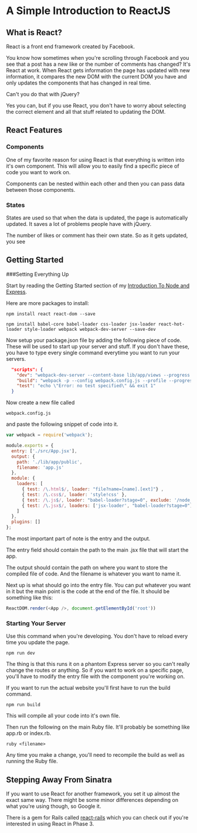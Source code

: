 # A Simple Introduction to ReactJS

## What is React?

React is a front end framework created by Facebook.

You know how sometimes when you're scrolling through Facebook and you see that a post has a new like or the number of comments has changed? It's React at work. When React gets information the page has updated with new information, it compares the new DOM with the current DOM you have and only updates the components that has changed in real time.

Can't you do that with jQuery?

Yes you can, but if you use React, you don't have to worry about selecting the correct element and all that stuff related to updating the DOM.

## React Features

### Components

One of my favorite reason for using React is that everything is written into it's own component. This will allow you to easily find a specific piece of code you want to work on.

Components can be nested within each other and then you can pass data between those components.

### States

States are used so that when the data is updated, the page is automatically updated. It saves a lot of problems people have with jQuery.

The number of likes or comment has their own state. So as it gets updated, you see

## Getting Started

###Setting Everything Up

Start by reading the Getting Started section of my [Introduction To Node and Express](https://github.com/alfredlam42/intro-to-node-express).

Here are more packages to install:
```
npm install react react-dom --save
```

```
npm install babel-core babel-loader css-loader jsx-loader react-hot-loader style-loader webpack webpack-dev-server --save-dev
```

Now setup your package.json file by adding the following piece of code. These will be used to start up your server and stuff. If you don't have these, you have to type every single command everytime you want to run your servers.
```JSON
  "scripts": {
    "dev": "webpack-dev-server --content-base lib/app/views --progress --colors",
    "build": "webpack -p --config webpack.config.js --profile --progress --colors",
    "test": "echo \"Error: no test specified\" && exit 1"
  }
```

Now create a new file called
```
webpack.config.js
```

and paste the following snippet of code into it.

```javascript
var webpack = require('webpack');

module.exports = {
  entry: ['./src/App.jsx'],
  output: {
    path: './lib/app/public',
    filename: 'app.js'
  },
  module: {
    loaders: [
      { test: /\.html$/, loader: "file?name=[name].[ext]"} ,
      { test: /\.css$/, loader: 'style!css' },
      { test: /\.js$/, loader: "babel-loader?stage=0", exclude: '/node_modules/' },
      { test: /\.jsx$/, loaders: ['jsx-loader', "babel-loader?stage=0"] }
    ]
  },
  plugins: []
};
```

The most important part of note is the entry and the output.

The entry field should contain the path to the main .jsx file that will start the app.

The output should contain the path on where you want to store the compiled file of code. And the filename is whatever you want to name it.

Next up is what should go into the entry file. You can put whatever you want in it but the main point is the code at the end of the file. It should be something like this:

```javascript
ReactDOM.render(<App />, document.getElementById('root'))
```

### Starting Your Server

Use this command when you're developing. You don't have to reload every time you update the page.
```
npm run dev
```

The thing is that this runs it on a phantom Express server so you can't really change the routes or anything. So if you want to work on a specific page, you'll have to modify the entry file with the component you're working on.

If you want to run the actual website you'll first have to run the build command.
```
npm run build
```

This will compile all your code into it's own file.

Then run the following on the main Ruby file. It'll probably be something like app.rb or index.rb.
```
ruby <filename>
```

Any time you make a change, you'll need to recompile the build as well as running the Ruby file.

## Stepping Away From Sinatra

If you want to use React for another framework, you set it up almost the exact same way. There might be some minor differences depending on what you're using though, so Google it.

There is a gem for Rails called [react-rails](https://github.com/reactjs/react-rails) which you can check out if you're interested in using React in Phase 3.


